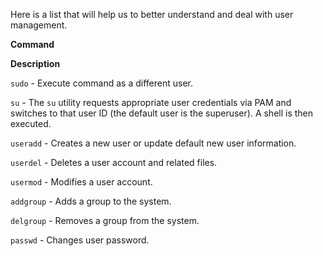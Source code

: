 Here is a list that will help us to better understand and deal with user management.

**Command**

**Description**

`sudo` - Execute command as a different user.

`su` - The `su` utility requests appropriate user credentials via PAM and switches to that user ID (the default user is the superuser). A shell is then executed.

`useradd` - Creates a new user or update default new user information.

`userdel` - Deletes a user account and related files.

`usermod` - Modifies a user account.

`addgroup` - Adds a group to the system.

`delgroup` - Removes a group from the system.

`passwd` - Changes user password.
